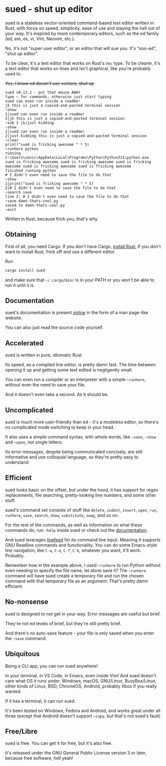 # sued - shut up editor

sued is a stateless vector-oriented command-based text editor written in Rust,
with focus on speed, simplicity, ease of use and staying the hell out of your
way. It's inspired by more contemporary editors, such as the ed family (ed, em,
ex, vi, Vim, Neovim, etc.).

No, it's not "super user editor", or an editor that will sue you. It's "soo-ed",
"shut up editor".

To be clear, it's a text editor that works on Rust's `Vec` type. To be clearer,
it's a text editor that works on lines and isn't graphical, like you're probably
used to.

~~Yes, I know ed doesn't use vectors, shut up~~

```sued
sued v0.13.2 - put that mouse AWAY
type ~ for commands, otherwise just start typing
sued can even run inside a readme!
jk this is just a copied-and-pasted terminal session
~show
1│sued can even run inside a readme!
2│jk this is just a copied-and-pasted terminal session
~sub 2 jk/just kidding
~show
1│sued can even run inside a readme!
2│just kidding this is just a copied-and-pasted terminal session
~clear
print("sued is fricking awesome " * 5)
~runhere python
running C:\Users\sonic\AppData\Local\Programs\Python\Python311\python.exe
sued is fricking awesome sued is fricking awesome sued is fricking awesome sued is fricking awesome sued is fricking awesome 
finished running python
# I didn't even need to save the file to do that
~show
1│print("sued is fricking awesome " * 5)
2│# I didn't even need to save the file to do that
~search save
line 2: # I didn't even need to save the file to do that
~save damn-thats-cool.py
saved to damn-thats-cool.py
~exit
```

Written in Rust, because frick you, that's why.

## Obtaining

First of all, you need Cargo. If you don't have Cargo, [install Rust.](https://www.rust-lang.org/learn/get-started) If you don't want to install Rust, frick off and use a different editor.

Run

```bash
cargo install sued
```

and make sure that `~/.cargo/bin/` is in your PATH or you won't be able to run it until it is.

## Documentation

sued's documentation is present [online](https://aeriavelocity.github.io/sued) in the form of a man page-like website.

You can also just read the source code yourself.

## Accelerated

sued is written in pure, idiomatic Rust.

Its speed, as a compiled line editor, is pretty damn fast. The time between opening it up and getting some text edited is negligently small.

You can even run a compiler or an interpreter with a simple `~runhere`, without even the need to save your file.

And it doesn't even take a second. As it should be.

## Uncomplicated

sued is much more user-friendly than ed - it's a modeless editor, so there's no complicated mode switching to keep in your head.

It also uses a simple command syntax, with whole words, like `~save`, `~show` and `~open`, not single letters.

Its error messages, despite being communicated concisely, are still informative and use colloquial language, so they're pretty easy to understand.

## Efficient

sued looks basic on the offset, but under the hood, it has support for regex replacements, file searching, pretty-looking line numbers, and some other stuff.

sued's command set consists of stuff like `delete`, `indent`, `insert`, `open`, `run`, `runhere`, `save`, `search`, `show`, `substitute`, `swap`, and so on.

For the rest of the commands, as well as information on what these commands do, run `~help` inside sued or check out the [documentation](https://aeriavelocity.github.io/sued).

And sued leverages [linefeed](https://github.com/murarth/linefeed) for its command line input. Meaning it supports GNU Readline commands and functionality. You can do some Emacs-style line navigation, like `C-a`, `C-e`, `C-f`, `C-b`, whatever you want, it'll work. Probably.

Remember how in the example above, I used `~runhere` to run Python without even needing to specify the file name, let alone save it? The `~runhere` command will have sued create a temporary file and run the chosen command with that temporary file as an argument. That's pretty damn efficient.

## No-nonsense

sued is designed to not get in your way. Error messages are useful but brief.

They're not ed levels of brief, but they're still pretty brief.

And there's no auto-save feature - your file is only saved when you enter the `~save` command.

## Ubiquitous

Being a CLI app, you can run sued anywhere!

In your terminal, in VS Code, in Emacs, even inside Vim! And sued doesn't care what OS it runs under. Windows, macOS, GNU/Linux, BusyBox/Linux, other kinds of Linux, BSD, ChromeOS, Android, probably Xbox if you really wanted.

If it has a terminal, it can run sued.

It's been tested on Windows, Fedora and Android, and works great under all three (except that Android doesn't support `~copy`, but that's not sued's fault)

## Free/Libre

sued is free. You can get it for free, but it's also free.

It's released under the GNU General Public License version 3 or later, because
free software, hell yeah!
